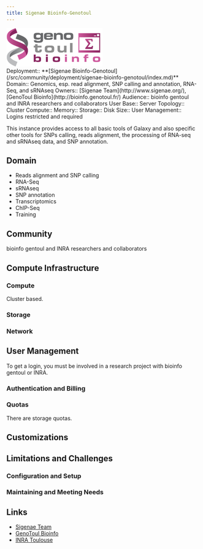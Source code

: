 ```yaml
---
title: Sigenae Bioinfo-Genotoul
---
```

<div class='center'>
<a href='http://bioinfo.genotoul.fr/'><img src="/src/images/logos/GenoToulLogo.png" alt="GenoToul Bioinfo"  /></a>
</div>





<div class='deploymentbox'>
 Deployment:: **[Sigenae Bioinfo-Genotoul](/src/community/deployment/sigenae-bioinfo-genotoul/index.md)**
 Domain:: Genomics, esp. read alignment, SNP calling and annotation, RNA-Seq, and sRNAseq
 Owners:: [Sigenae Team](http://www.sigenae.org/), [GenoToul Bioinfo](http://bioinfo.genotoul.fr/)
 Audience:: bioinfo gentoul and INRA researchers and collaborators   
 User Base:: 
 Server Topology:: Cluster
 Compute:: 
 Memory:: 
 Storage::
 Disk Size::
 User Management:: Logins restricted and required
</div>

This instance provides access to all basic tools of Galaxy and also specific other tools for SNPs calling, reads alignment, the processing of RNA-seq and sRNAseq data, and SNP annotation.

## Domain

* Reads alignment and SNP calling
* RNA-Seq
* sRNAseq
* SNP annotation
* Transcriptomics
* ChIP-Seq 
* Training

## Community

bioinfo gentoul and INRA researchers and collaborators   

## Compute Infrastructure

### Compute

Cluster based.

### Storage

### Network

## User Management

To get a login, you must be involved in a research project with bioinfo gentoul or INRA. 

### Authentication and Billing

### Quotas

There are storage quotas.

## Customizations

## Limitations and Challenges

### Configuration and Setup

### Maintaining and Meeting Needs

## Links

* [Sigenae Team](http://www.sigenae.org/)
* [GenoToul Bioinfo](http://bioinfo.genotoul.fr/)
* [INRA Toulouse](http://www.toulouse.inra.fr/)

